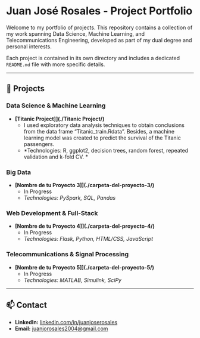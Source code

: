 # Juan José Rosales - Project Portfolio

Welcome to my portfolio of projects. This repository contains a collection of my work spanning Data Science, Machine Learning, and Telecommunications Engineering, developed as part of my dual degree and personal interests.

Each project is contained in its own directory and includes a dedicated `README.md` file with more specific details.

---

## 🚀 Projects

### Data Science & Machine Learning

* **[Titanic Project]](./Titanic Project/)**
    * I used exploratory data analysis techniques to obtain conclusions from the data frame “Titanic_train.Rdata”. Besides, a machine learning model was created to predict the survival of the Titanic passengers.
    * *Technologies: R, ggplot2, decision trees, random forest, repeated validation and k-fold CV. *

### Big Data

* **[Nombre de tu Proyecto 3]](./carpeta-del-proyecto-3/)**
    * In Progress
    * *Technologies: PySpark, SQL, Pandas*

### Web Development & Full-Stack

* **[Nombre de tu Proyecto 4]](./carpeta-del-proyecto-4/)**
    * In Progress
    * *Technologies: Flask, Python, HTML/CSS, JavaScript*

### Telecommunications & Signal Processing

* **[Nombre de tu Proyecto 5]](./carpeta-del-proyecto-5/)**
    * In Progress
    * *Technologies: MATLAB, Simulink, SciPy*

---

## 📫 Contact

* **LinkedIn:** [linkedin.com/in/juanjoserosales](https://www.linkedin.com/in/juanjoserosales)
* **Email:** juanjorosales2004@gmail.com
